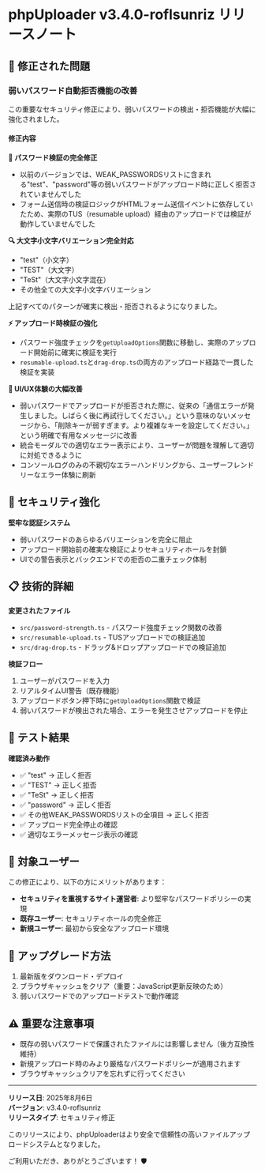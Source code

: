 # phpUploader v3.4.0-roflsunriz リリースノート

## 🐛 修正された問題

### 弱いパスワード自動拒否機能の改善

この重要なセキュリティ修正により、弱いパスワードの検出・拒否機能が大幅に強化されました。

#### 修正内容

**🔧 パスワード検証の完全修正**
- 以前のバージョンでは、WEAK_PASSWORDSリストに含まれる"test"、"password"等の弱いパスワードがアップロード時に正しく拒否されていませんでした
- フォーム送信時の検証ロジックがHTMLフォーム送信イベントに依存していたため、実際のTUS（resumable upload）経由のアップロードでは検証が動作していませんでした

**🔍 大文字小文字バリエーション完全対応**
- "test"（小文字）
- "TEST"（大文字）
- "TeSt"（大文字小文字混在）
- その他全ての大文字小文字バリエーション

上記すべてのパターンが確実に検出・拒否されるようになりました。

**⚡ アップロード時検証の強化**
- パスワード強度チェックを`getUploadOptions`関数に移動し、実際のアップロード開始前に確実に検証を実行
- `resumable-upload.ts`と`drag-drop.ts`の両方のアップロード経路で一貫した検証を実装

**🎨 UI/UX体験の大幅改善**
- 弱いパスワードでアップロードが拒否された際に、従来の「通信エラーが発生しました。しばらく後に再試行してください。」という意味のないメッセージから、「削除キーが弱すぎます。より複雑なキーを設定してください。」という明確で有用なメッセージに改善
- 統合モーダルでの適切なエラー表示により、ユーザーが問題を理解して適切に対処できるように
- コンソールログのみの不親切なエラーハンドリングから、ユーザーフレンドリーなエラー体験に刷新

## 🔐 セキュリティ強化

**堅牢な認証システム**
- 弱いパスワードのあらゆるバリエーションを完全に阻止
- アップロード開始前の確実な検証によりセキュリティホールを封鎖
- UIでの警告表示とバックエンドでの拒否の二重チェック体制

## 📋 技術的詳細

**変更されたファイル**
- `src/password-strength.ts` - パスワード強度チェック関数の改善
- `src/resumable-upload.ts` - TUSアップロードでの検証追加
- `src/drag-drop.ts` - ドラッグ&ドロップアップロードでの検証追加

**検証フロー**
1. ユーザーがパスワードを入力
2. リアルタイムUI警告（既存機能）
3. アップロードボタン押下時に`getUploadOptions`関数で検証
4. 弱いパスワードが検出された場合、エラーを発生させアップロードを停止

## 🧪 テスト結果

**確認済み動作**
- ✅ "test" → 正しく拒否
- ✅ "TEST" → 正しく拒否
- ✅ "TeSt" → 正しく拒否
- ✅ "password" → 正しく拒否
- ✅ その他WEAK_PASSWORDSリストの全項目 → 正しく拒否
- ✅ アップロード完全停止の確認
- ✅ 適切なエラーメッセージ表示の確認

## 🎯 対象ユーザー

この修正により、以下の方にメリットがあります：

- **セキュリティを重視するサイト運営者**: より堅牢なパスワードポリシーの実現
- **既存ユーザー**: セキュリティホールの完全修正
- **新規ユーザー**: 最初から安全なアップロード環境

## 🚀 アップグレード方法

1. 最新版をダウンロード・デプロイ
2. ブラウザキャッシュをクリア（重要：JavaScript更新反映のため）
3. 弱いパスワードでのアップロードテストで動作確認

## ⚠️ 重要な注意事項

- 既存の弱いパスワードで保護されたファイルには影響しません（後方互換性維持）
- 新規アップロード時のみより厳格なパスワードポリシーが適用されます
- ブラウザキャッシュクリアを忘れずに行ってください

---

**リリース日**: 2025年8月6日  
**バージョン**: v3.4.0-roflsunriz  
**リリースタイプ**: セキュリティ修正  

このリリースにより、phpUploaderはより安全で信頼性の高いファイルアップロードシステムとなりました。

ご利用いただき、ありがとうございます！ 🛡️